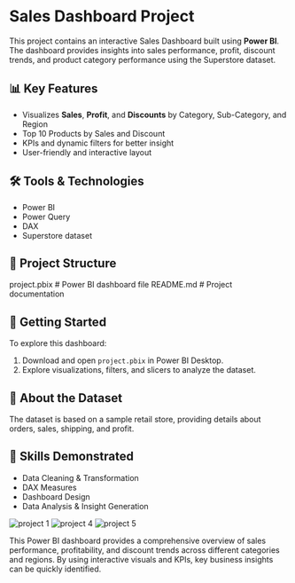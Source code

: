 # Sales Dashboard Project

This project contains an interactive Sales Dashboard built using **Power BI**. The dashboard provides insights into sales performance, profit, discount trends, and product category performance using the Superstore dataset.

## 📊 Key Features

- Visualizes **Sales**, **Profit**, and **Discounts** by Category, Sub-Category, and Region
- Top 10 Products by Sales and Discount
- KPIs and dynamic filters for better insight
- User-friendly and interactive layout

## 🛠️ Tools & Technologies

- Power BI
- Power Query
- DAX
- Superstore dataset

## 📁 Project Structure

project.pbix # Power BI dashboard file
README.md # Project documentation

## 🚀 Getting Started

To explore this dashboard:

1. Download and open `project.pbix` in Power BI Desktop.
2. Explore visualizations, filters, and slicers to analyze the dataset.

## 📌 About the Dataset

The dataset is based on a sample retail store, providing details about orders, sales, shipping, and profit.

## 🧠 Skills Demonstrated

- Data Cleaning & Transformation
- DAX Measures
- Dashboard Design
- Data Analysis & Insight Generation

![project 1](https://github.com/user-attachments/assets/6dba2cfc-0e37-40ec-a380-15e4d00379fa)
![project 4](https://github.com/user-attachments/assets/2d563336-a443-4f58-945e-43194c900f8b)
![project 5](https://github.com/user-attachments/assets/aee3e1cb-d37f-4eb5-a1c9-9c6e979fcd97)


This Power BI dashboard provides a comprehensive overview of sales performance, profitability, and discount trends across different categories and regions. By using interactive visuals and KPIs, key business insights can be quickly identified.
